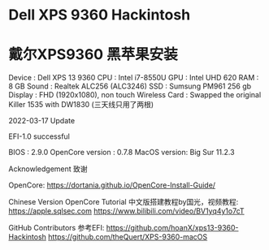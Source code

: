 # Dell XPS 9360 Hackintosh
# 戴尔XPS9360 黑苹果安装

Device : Dell XPS 13 9360
CPU : Intel i7-8550U
GPU : Intel UHD 620
RAM : 8 GB
Sound : Realtek ALC256 (ALC3246)
SSD : Sumsung PM961 256 gb
Display : FHD (1920x1080), non touch
Wireless Card : Swapped the original Killer 1535 with DW1830 (三天线只用了两根)


2022-03-17 Update

EFI-1.0 successful

BIOS : 2.9.0
OpenCore version : 0.7.8
MacOS version: Big Sur 11.2.3




Acknowledgement 致谢

OpenCore: 
https://dortania.github.io/OpenCore-Install-Guide/

Chinese Version OpenCore Tutorial 
中文版搭建教程by国光，视频教程:
https://apple.sqlsec.com
https://www.bilibili.com/video/BV1yq4y1o7cT

GitHub Contributors 参考EFI:
https://github.com/hoanX/xps13-9360-Hackintosh
https://github.com/theQuert/XPS-9360-macOS

